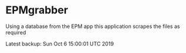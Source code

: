 # EPMgrabber
Using a database from the EPM app this application scrapes the files as required


Latest backup: Sun Oct 6 15:00:01 UTC 2019
